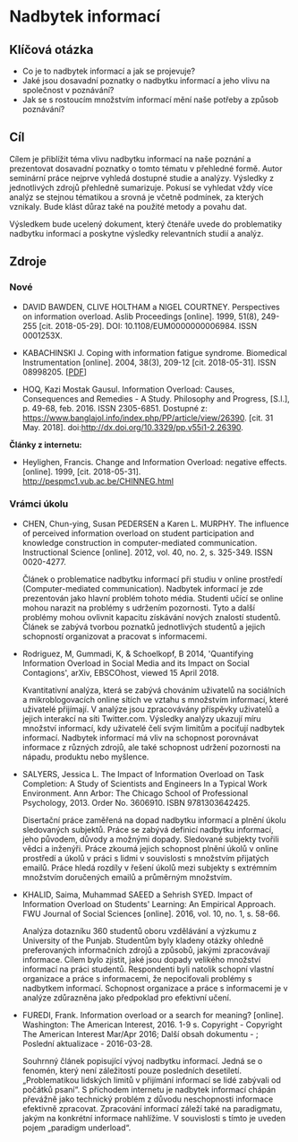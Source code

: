# Nadbytek informací

## Klíčová otázka

- Co je to nadbytek informací a jak se projevuje?
- Jaké jsou dosavadní poznatky o nadbytku informací a jeho vlivu na společnost
v poznávání?
- Jak se s rostoucím množstvím informací mění naše potřeby a způsob poznávání?


## Cíl

Cílem je přiblížit téma vlivu nadbytku informací na naše poznání a prezentovat dosavadní poznatky o tomto tématu v přehledné formě. Autor seminární práce nejprve vyhledá dostupné studie a analýzy. Výsledky z jednotlivých zdrojů přehledně sumarizuje. Pokusí se vyhledat vždy více analýz se stejnou tématikou a srovná je včetně podmínek, za kterých vznikaly. Bude klást důraz také na použité metody a povahu dat.

Výsledkem bude ucelený dokument, který čtenáře uvede do problematiky nadbytku informací a poskytne výsledky relevantních studií a analýz.

## Zdroje

### Nové

- DAVID BAWDEN, CLIVE HOLTHAM a NIGEL COURTNEY. Perspectives on information overload. Aslib Proceedings [online]. 1999, 51(8), 249-255 [cit. 2018-05-29]. DOI: 10.1108/EUM0000000006984. ISSN 0001253X.

- KABACHINSKI J. Coping with information fatigue syndrome. Biomedical Instrumentation [online]. 2004, 38(3), 209-12 [cit. 2018-05-31]. ISSN 08998205.
  [[PDF](http://ezproxy.muni.cz/login?url=http://search.ebscohost.com/login.aspx?direct=true&AuthType=ip,cookie,uid&db=mdc&AN=15174362&lang=cs&site=eds-live&scope=site)]

- HOQ, Kazi Mostak Gausul. Information Overload: Causes, Consequences and Remedies - A Study. Philosophy and Progress, [S.l.], p. 49-68, feb. 2016. ISSN 2305-6851. Dostupné z: https://www.banglajol.info/index.php/PP/article/view/26390. [cit. 31 May. 2018]. doi:http://dx.doi.org/10.3329/pp.v55i1-2.26390.


**Články z internetu:**

- Heylighen, Francis. Change and Information Overload: negative effects. [online]. 1999, [cit. 2018-05-31]. http://pespmc1.vub.ac.be/CHINNEG.html

### Vrámci úkolu

- CHEN, Chun-ying, Susan PEDERSEN a Karen L. MURPHY. The influence of perceived information overload on student participation and knowledge construction in computer-mediated communication. Instructional Science [online]. 2012, vol. 40, no. 2, s. 325-349. ISSN 0020-4277.

  Článek o problematice nadbytku informací při studiu v online prostředí (Computer-mediated communication). Nadbytek informací je zde prezentován jako hlavní problém tohoto média. Studenti učící se online mohou narazit na problémy s udržením pozornosti. Tyto a další problémy mohou ovlivnit kapacitu získávání nových znalostí studentů. Článek se zabývá tvorbou poznatků jednotlivých studentů a jejich schopností organizovat a pracovat s informacemi.

- Rodriguez, M, Gummadi, K, & Schoelkopf, B 2014, 'Quantifying Information Overload in Social Media and its Impact on Social Contagions', arXiv, EBSCOhost, viewed 15 April 2018.

  Kvantitativní analýza, která se zabývá chováním uživatelů na sociálních a mikroblogovacích online sítích ve vztahu s množstvím informací, které uživatelé přijímají. V analýze jsou zpracovávány příspěvky uživatelů a jejich interakcí na síti Twitter.com. Výsledky analýzy ukazují míru množství informací, kdy uživatelé čelí svým limitům a pociťují nadbytek informací. Nadbytek informací má vliv na schopnost porovnávat informace z různých zdrojů, ale také schopnost udržení pozornosti na nápadu, produktu nebo myšlence.

- SALYERS, Jessica L. The Impact of Information Overload on Task Completion: A Study of Scientists and Engineers In a Typical Work Environment. Ann Arbor: The Chicago School of Professional Psychology, 2013. Order No. 3606910. ISBN 9781303642425.

  Disertační práce zaměřená na dopad nadbytku informací a plnění úkolu sledovaných subjektů. Práce se zabývá definicí nadbytku informací, jeho původem, důvody a možnými dopady. Sledované subjekty tvořili vědci a inženýři. Práce zkoumá jejich schopnost plnění úkolů v online prostředí a úkolů v práci s lidmi v souvislosti s množstvím přijatých emailů. Práce hledá rozdíly v řešení úkolů mezi subjekty s extrémním množstvím doručených emailů a průměrným množstvím.

- KHALID, Saima, Muhammad SAEED a Sehrish SYED. Impact of Information Overload on Students' Learning: An Empirical Approach. FWU Journal of Social Sciences [online]. 2016, vol. 10, no. 1, s. 58-66.

  Analýza dotazníku 360 studentů oboru vzdělávání a výzkumu z University of the Punjab. Studentům byly kladeny otázky ohledně preferovaných informačních zdrojů
a způsobů, jakými zpracovávají informace. Cílem bylo zjistit, jaké jsou dopady velikého množství informací na práci studentů. Respondenti byli natolik schopní vlastní organizace a práce s informacemi, že nepociťovali problémy s nadbytkem informací. Schopnost organizace a práce s informacemi je v analýze zdůrazněna jako předpoklad pro efektivní učení.

- FUREDI, Frank. Information overload or a search for meaning? [online]. Washington: The American Interest, 2016. 1-9 s. Copyright - Copyright The American Interest Mar/Apr 2016; Další obsah dokumentu - ; Poslední aktualizace - 2016-03-28.

  Souhrnný článek popisující vývoj nadbytku informací. Jedná se o fenomén, který není záležitostí pouze posledních desetiletí. „Problematikou lidských limitů v přijímání informací se lidé zabývali od počátků psaní“. S příchodem internetu je nadbytek informací chápán převážně jako technický problém z důvodu neschopnosti informace efektivně zpracovat. Zpracování informací záleží také na paradigmatu, jakým na konkrétní informace nahlížíme. V souvislosti s tímto je uveden pojem „paradigm underload“.
